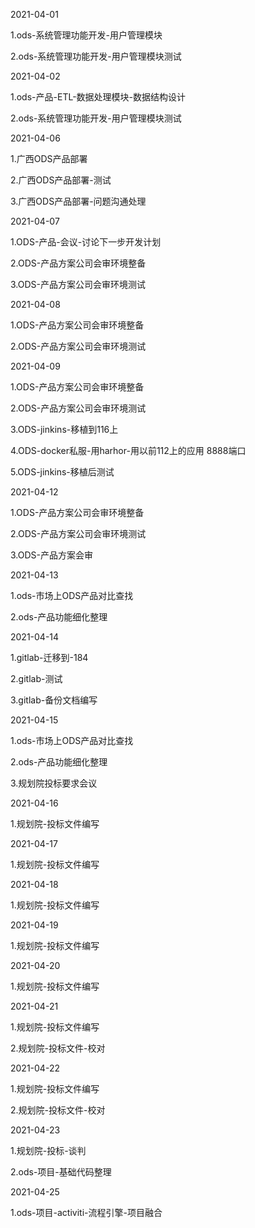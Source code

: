 2021-04-01

1.ods-系统管理功能开发-用户管理模块

2.ods-系统管理功能开发-用户管理模块测试



2021-04-02

1.ods-产品-ETL-数据处理模块-数据结构设计

2.ods-系统管理功能开发-用户管理模块测试



2021-04-06

1.广西ODS产品部署

2.广西ODS产品部署-测试

3.广西ODS产品部署-问题沟通处理



2021-04-07

1.ODS-产品-会议-讨论下一步开发计划

2.ODS-产品方案公司会审环境整备

3.ODS-产品方案公司会审环境测试





2021-04-08

1.ODS-产品方案公司会审环境整备

2.ODS-产品方案公司会审环境测试



2021-04-09

1.ODS-产品方案公司会审环境整备

2.ODS-产品方案公司会审环境测试

3.ODS-jinkins-移植到116上 

4.ODS-docker私服-用harhor-用以前112上的应用 8888端口

5.ODS-jinkins-移植后测试







2021-04-12

1.ODS-产品方案公司会审环境整备

2.ODS-产品方案公司会审环境测试

3.ODS-产品方案会审









2021-04-13

1.ods-市场上ODS产品对比查找

2.ods-产品功能细化整理







2021-04-14

1.gitlab-迁移到-184

2.gitlab-测试

3.gitlab-备份文档编写





2021-04-15

1.ods-市场上ODS产品对比查找

2.ods-产品功能细化整理

3.规划院投标要求会议



2021-04-16

1.规划院-投标文件编写



2021-04-17

1.规划院-投标文件编写



2021-04-18

1.规划院-投标文件编写





2021-04-19

1.规划院-投标文件编写

2021-04-20

1.规划院-投标文件编写

2021-04-21

1.规划院-投标文件编写

2.规划院-投标文件-校对

2021-04-22

1.规划院-投标文件编写

2.规划院-投标文件-校对



2021-04-23

1.规划院-投标-谈判

2.ods-项目-基础代码整理





2021-04-25

1.ods-项目-activiti-流程引擎-项目融合

